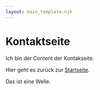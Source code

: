 ```yaml
---
layout: main_template.njk
---
```

Kontaktseite
============

Ich bin der Content der Kontakseite.

Hier geht es zurück zur [Startseite](/).

Das ist eine Welle.
